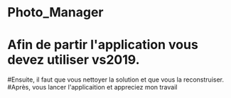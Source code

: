 # Photo_Manager

# Afin de partir l'application vous devez utiliser vs2019.
#Ensuite, il faut que vous nettoyer la solution et que vous la reconstruiser.
#Après, vous lancer l'applicaition et appreciez mon travail
